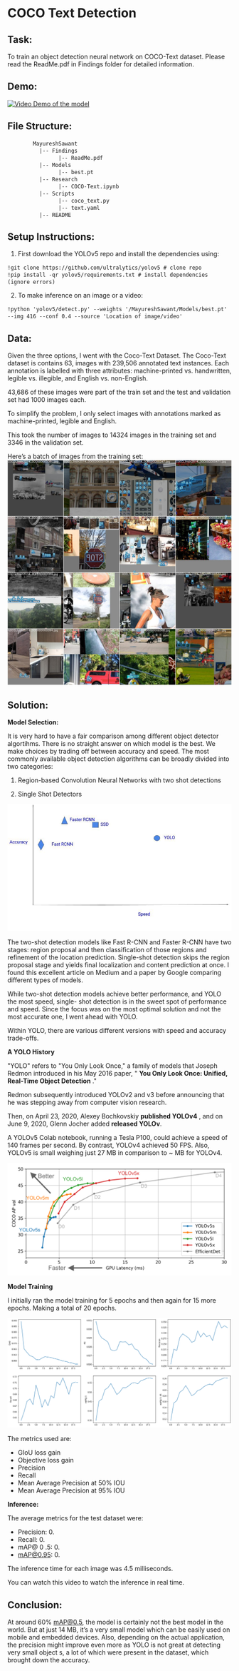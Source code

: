 # COCO Text Detection

## Task:
To train an object detection neural network on COCO-Text dataset. Please read the ReadMe.pdf in Findings folder for detailed information. 
## Demo:
[![Video Demo of the model](https://img.youtube.com/vi/dY-MGVXR3EA/0.jpg)](https://www.youtube.com/watch?v=dY-MGVXR3EA)

## File Structure:
~~~~~~~
        MayureshSawant
          |-- Findings
                |-- ReadMe.pdf
          |-- Models
                |-- best.pt
          |-- Research
                |-- COCO-Text.ipynb                
          |-- Scripts
                |-- coco_text.py
                |-- text.yaml          
          |-- README
~~~~~~~
## Setup Instructions:
1. First download the YOLOv5 repo and install the dependencies using:
 ~~~~~~~
!git clone https://github.com/ultralytics/yolov5 # clone repo
!pip install -qr yolov5/requirements.txt # install dependencies (ignore errors)
~~~~~~~
2. To make inference on an image or a video:
 ~~~~~~~
!python 'yolov5/detect.py' --weights '/MayureshSawant/Models/best.pt' --img 416 --conf 0.4 --source 'Location of image/video'
 ~~~~~~~

## Data:

Given the three options, I went with the Coco-Text Dataset. The Coco-Text dataset is contains 63,
images with 239,506 annotated text instances. Each annotation is labelled with three attributes:
machine-printed vs. handwritten, legible vs. illegible, and English vs. non-English.

43,686 of these images were part of the train set and the test and validation set had 1000 images
each.

To simplify the problem, I only select images with annotations marked as machine-printed, legible
and English.

This took the number of images to 14324 images in the training set and 3346 in the validation set.

Here’s a batch of images from the training set:
![Training Batch](https://github.com/m23sawant/DeepLearning/blob/master/COCO-Text-ObjectDetection/images/training-batch.jpg)

## Solution:

**Model Selection:**

It is very hard to have a fair comparison among different object detector algortihms. There is no
straight answer on which model is the best. We make choices by trading off between accuracy and
speed. The most commonly available object detection algorithms can be broadly divided into two
categories:

1. Region-based Convolution Neural Networks with two shot detections

3. Single Shot Detectors


![Figure 1 : RCNN vs. SSD vs. YOLO Comparison](https://github.com/m23sawant/DeepLearning/blob/master/COCO-Text-ObjectDetection/images/comparison.jpg)

The two-shot detection models like Fast R-CNN and Faster R-CNN have two stages: region proposal
and then classification of those regions and refinement of the location prediction. Single-shot
detection skips the region proposal stage and yields final localization and content prediction at once.
I found this excellent article on Medium and a paper by Google comparing different types of models.

While two-shot detection models achieve better performance, and YOLO the most speed, single-
shot detection is in the sweet spot of performance and speed. Since the focus was on the most
optimal solution and not the most accurate one, I went ahead with YOLO.

Within YOLO, there are various different versions with speed and accuracy trade-offs.

**A YOLO History**

"YOLO" refers to "You Only Look Once," a family of models that Joseph Redmon introduced in his
May 2016 paper, " **You Only Look Once: Unified, Real-Time Object Detection** ."


Redmon subsequently introduced YOLOv2 and v3 before announcing that he was stepping away
from computer vision research.

Then, on April 23, 2020, Alexey Bochkovskiy **published YOLOv4** , and on June 9, 2020, Glenn
Jocher added **released YOLOv**.

A YOLOv5 Colab notebook, running a Tesla P100, could achieve a speed of 140 frames per second. By
contrast, YOLOv4 achieved 50 FPS. Also, YOLOv5 is small weighing just 27 MB in comparison to ~
MB for YOLOv4.


![Figure 2 : YOLOv 5 Performance](https://github.com/m23sawant/DeepLearning/blob/master/COCO-Text-ObjectDetection/images/yolov5Performance.png)

**Model Training**

I initially ran the model training for 5 epochs and then again for 15 more epochs. Making a total of
20 epochs.


![Figure 3 : Results on 20 epochs](https://github.com/m23sawant/DeepLearning/blob/master/COCO-Text-ObjectDetection/images/training.png)


The metrics used are:

- GIoU loss gain
- Objective loss gain
- Precision
- Recall
- Mean Average Precision at 50% IOU
- Mean Average Precision at 95% IOU

**Inference:**

The average metrics for the test dataset were:

- Precision: 0.
- Recall: 0.
- mAP@ 0 .5: 0.
- mAP@0.95: 0.

The inference time for each image was 4.5 milliseconds.

You can watch this video to watch the inference in real time.

## Conclusion:

At around 60% mAP@0.5, the model is certainly not the best model in the world. But at just 14 MB,
it’s a very small model which can be easily used on mobile and embedded devices. Also, depending
on the actual application, the precision might improve even more as YOLO is not great at detecting
very small object s, a lot of which were present in the dataset, which brought down the accuracy.
